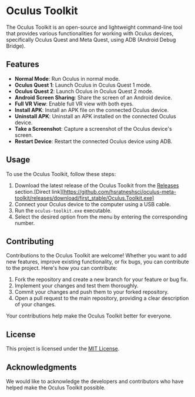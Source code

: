 # Oculus Toolkit

The Oculus Toolkit is an open-source and lightweight command-line tool that provides various functionalities for working with Oculus devices, specifically Oculus Quest and Meta Quest, using ADB (Android Debug Bridge).

## Features

- **Normal Mode**: Run Oculus in normal mode.
- **Oculus Quest 1**: Launch Oculus in Oculus Quest 1 mode.
- **Oculus Quest 2**: Launch Oculus in Oculus Quest 2 mode.
- **Android Screen Sharing**: Share the screen of an Android device.
- **Full VR View**: Enable full VR view with both eyes.
- **Install APK**: Install an APK file on the connected Oculus device.
- **Uninstall APK**: Uninstall an APK installed on the connected Oculus device.
- **Take a Screenshot**: Capture a screenshot of the Oculus device's screen.
- **Restart Device**: Restart the connected Oculus device using ADB.

## Usage

To use the Oculus Toolkit, follow these steps:

1. Download the latest release of the Oculus Toolkit from the [Releases][def] section.[Direct link][https://github.com/hsratneshsci/oculus-meta-toolkit/releases/download/first_stable/Oculus.Toolkit.exe]
2. Connect your Oculus device to the computer using a USB cable.
3. Run the `oculus-toolkit.exe` executable.
4. Select the desired option from the menu by entering the corresponding number.

## Contributing

Contributions to the Oculus Toolkit are welcome! Whether you want to add new features, improve existing functionality, or fix bugs, you can contribute to the project. Here's how you can contribute:

1. Fork the repository and create a new branch for your feature or bug fix.
2. Implement your changes and test them thoroughly.
3. Commit your changes and push them to your forked repository.
4. Open a pull request to the main repository, providing a clear description of your changes.

Your contributions help make the Oculus Toolkit better for everyone.

## License

This project is licensed under the [MIT License](LICENSE).

## Acknowledgments

We would like to acknowledge the developers and contributors who have helped make the Oculus Toolkit possible.


[def]: https://github.com/hsratneshsci/oculus-meta-toolkit/releases